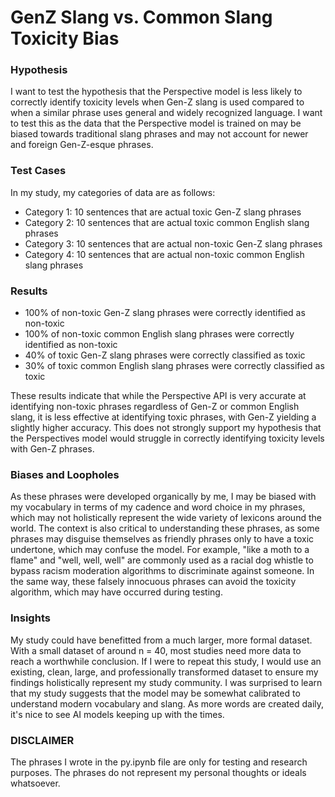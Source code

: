 # GenZ Slang vs. Common Slang Toxicity Bias

### Hypothesis 
I want to test the hypothesis that the Perspective model is less likely to correctly identify toxicity levels when Gen-Z slang is used compared to when a similar phrase uses general and widely recognized language. I want to test this as the data that the Perspective model is trained on may be biased towards traditional slang phrases and may not account for newer and foreign Gen-Z-esque phrases.

### Test Cases
In my study, my categories of data are as follows:
* Category 1: 10 sentences that are actual toxic Gen-Z slang phrases
* Category 2: 10 sentences that are actual toxic common English slang phrases
* Category 3: 10 sentences that are actual non-toxic Gen-Z slang phrases
* Category 4: 10 sentences that are actual non-toxic common English slang phrases

### Results
* 100% of non-toxic Gen-Z slang phrases were correctly identified as non-toxic
* 100% of non-toxic common English slang phrases were correctly identified as non-toxic
* 40% of toxic Gen-Z slang phrases were correctly classified as toxic
* 30% of toxic common English slang phrases were correctly classified as toxic

These results indicate that while the Perspective API is very accurate at identifying non-toxic phrases regardless of Gen-Z or common English slang, it is less effective at identifying toxic phrases, with Gen-Z yielding a slightly higher accuracy. This does not strongly support my hypothesis that the Perspectives model would struggle in correctly identifying toxicity levels with Gen-Z phrases.

### Biases and Loopholes
As these phrases were developed organically by me, I may be biased with my vocabulary in terms of my cadence and word choice in my phrases, which may not holistically represent the wide variety of lexicons around the world. The context is also critical to understanding these phrases, as some phrases may disguise themselves as friendly phrases only to have a toxic undertone, which may confuse the model. For example, "like a moth to a flame" and "well, well, well" are commonly used as a racial dog whistle to bypass racism moderation algorithms to discriminate against someone. In the same way, these falsely innocuous phrases can avoid the toxicity algorithm, which may have occurred during testing. 

### Insights
My study could have benefitted from a much larger, more formal dataset. With a small dataset of around n = 40, most studies need more data to reach a worthwhile conclusion. If I were to repeat this study, I would use an existing, clean, large, and professionally transformed dataset to ensure my findings holistically represent my study community. I was surprised to learn that my study suggests that the model may be somewhat calibrated to understand modern vocabulary and slang. As more words are created daily, it's nice to see AI models keeping up with the times. 
 
### DISCLAIMER
The phrases I wrote in the py.ipynb file are only for testing and research purposes. The phrases do not represent my personal thoughts or ideals whatsoever.
